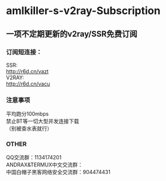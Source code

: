# amlkiller-s-v2ray-Subscription
## 一项不定期更新的v2ray/SSR免费订阅
### 订阅短连接：
SSR:  
http://r6d.cn/vazt  
V2RAY:  
http://r6d.cn/vacu  

### 注意事项
平均跑分100mbps  
禁止BT等一切大型并发连接下载  
（别被查水表就行）  

### OTHER
QQ交流群：1134174201  
ANDRAX&TERMUX中文交流群：  
中国白帽子黑客网络安全交流群：904474431  
